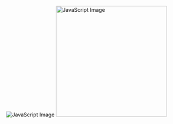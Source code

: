 ![JavaScript Image](https://scand.com/wp-content/uploads/2021/04/JavaScript.jpg)
<img src="https://scand.com/wp-content/uploads/2021/04/JavaScript.jpg" alt="JavaScript Image" width="300"/>


